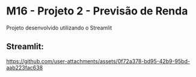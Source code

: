 # M16 - Projeto 2 - Previsão de Renda

Projeto desenvolvido utilizando o Streamlit

## Streamlit:
https://github.com/user-attachments/assets/0f72a378-bd95-42b9-95bd-aab223fac638

